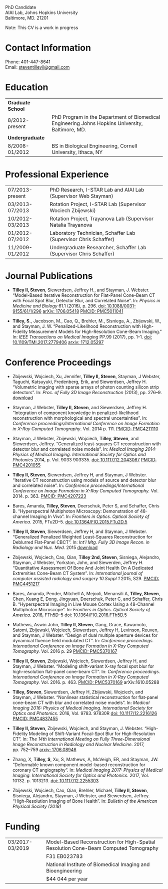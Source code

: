 PhD Candidate  
AIAI Lab, Johns Hopkins University  
Baltimore, MD. 21201

Note: This CV is a work in progress

# Contact Information

Phone: 401-447-8641  
Email:
<steventilleyii@gmail.com>

# Education

|                     |                                                                                                  |
| :------------------ | ------------------------------------------------------------------------------------------------ |
| **Graduate School** |                                                                                                  |
| 8/2012-present      | PhD Program in the Department of Biomedical Engineering Johns Hopkins University, Baltimore, MD. |
| **Undergraduate**   |                                                                                                  |
| 8/2008-01/2012      | BS in Biological Engineering, Cornell University, Ithaca, NY                                     |

# Professional Experience

|                 |                                                                    |
| :-------------- | :----------------------------------------------------------------- |
| 07/2013-present | PhD Research, I-STAR Lab and AIAI Lab (Supervisor Web Stayman)     |
| 03/2013-07/2013 | Rotation Project, I-STAR Lab (Supervisor Wociech Zbijewski)        |
| 10/2012-03/2013 | Rotation Project, Trayanova Lab (Supervisor Natalia Trayanova      |
| 01/2012-07/2012 | Laboratory Technician, Schaffer Lab (Supervisor Chris Schaffer)    |
| 11/2009-01/2012 | Undergraduate Researcher, Schaffer Lab (Supervisor Chris Schaffer) |

# Journal Publications

  - **Tilley II, Steven**, Siewerdsen, Jeffrey H., and Stayman, J.
    Webster. “Model-Based Iterative Reconstruction for Flat-Panel
    Cone-Beam CT with Focal Spot Blur, Detector Blur, and Correlated
    Noise”. In: *Physics in Medicine and Biology* 61.1 (2016), p. 296.
    [doi: 10.1088/0031-9155/61/1/296](https://doi.org/10.1088/0031-9155/61/1/296)
    [arXiv: 1706.05418](https://arxiv.org/abs/1706.05418) [PMCID:
    PMC5011041](https://www.ncbi.nlm.nih.gov/pmc/articles/PMC5011041/)

  - **Tilley, S.**, Jacobson, M., Cao, Q., Brehler, M., Sisniega, A.,
    Zbijewski, W., and Stayman, J. W. “Penalized-Likelihood
    Reconstruction with High-Fidelity Measurement Models for
    High-Resolution Cone-Beam Imaging.” In: *IEEE Transactions on
    Medical Imaging* PP.99 (2017), pp. 1–1.
    [doi: 10.1109/TMI.2017.2779406](https://doi.org/10.1109/TMI.2017.2779406)
    [arxiv: 1712.05297](https://arxiv.org/abs/1712.05297)

# Conference Proceedings

  - Zbijewski, Wojciech, Xu, Jennifer, **Tilley II, Steven**, Stayman, J
    Webster, Taguchi, Katsuyuki, Fredenberg, Erik, and Siewerdsen,
    Jeffrey H. “Volumetric imaging with sparse arrays of photon counting
    silicon strip detectors”. In: *Proc. of Fully 3D Image
    Reconstruction* (2013), pp. 276–9.
    [download](http://istar.jhu.edu/pdf/Zbijewski_Fully3D2013_PhotonCounting.pdf)

  - Stayman, J Webster, **Tilley II, Steven**, and Siewerdsen, Jeffrey
    H. “Integration of component knowledge in penalized-likelihood
    reconstruction with morphological and spectral uncertainties”. In:
    *Conference proceedings/International Conference on Image Formation
    in X-Ray Computed Tomography*. Vol. 2014 p. 111. [PMCID:
    PMC4211110](https://www.ncbi.nlm.nih.gov/pmc/articles/PMC4211110)

  - Stayman, J Webster, Zbijewski, Wojciech, **Tilley, Steven**, and
    Siewerdsen, Jeffrey. “Generalized least-squares CT reconstruction
    with detector blur and correlated noise models”. In: *Medical
    Imaging 2014: Physics of Medical Imaging. International Society for
    Optics and Photonics* 2014, p. Vol. 9033 903335.
    [doi: 10.1117/12.2043067](https://doi.org/10.1117/12.2043067)
    [PMCID:
    PMC4201055](https://www.ncbi.nlm.nih.gov/pmc/articles/PMC4201055)

  - **Tilley II, Steven**, Siewerdsen, Jeffrey H, and Stayman, J
    Webster. “Iterative CT reconstruction using models of source and
    detector blur and correlated noise”. In: *Conference
    proceedings/International Conference on Image Formation in X-Ray
    Computed Tomography.* Vol. 2014. p. 363. [PMCID:
    PMC4207223](https://www.ncbi.nlm.nih.gov/pmc/articles/PMC4207223)

  - Bares, Amanda, **Tilley, Steven**, Doerschuk, Peter S, and Schaffer,
    Chris B. “Hyperspectral Multiphoton Microscopy: Demonstration of
    48-channel Imaging In Vivo”. In: *Frontiers in Optics. Optical
    Society of America*. 2015, FTu2D–5.
    [doi: 10.1364/FIO.2015.FTu2D.5](https://doi.org/10.1364/FIO.2015.FTu2D.5)

  - **Tilley II, Steven**, Siewerdsen, Jeffrey H, and Stayman, J
    Webster. “Generalized Penalized Weighted Least-Squares
    Reconstruction for Deblurred Flat-Panel CBCT”. In: *Int’l Mtg. Fully
    3D Image Recon. in Radiology and Nuc. Med.* 2015
    [download](http://aiai.jhu.edu/papers/Fully3D2015_tilley.pdf)

  - Zbijewski, Wojciech, Cao, Qian, **Tilley 2nd, Steven**, Sisniega,
    Alejandro, Stayman, J Webster, Yorkston, John, and Siewerden,
    Jeffrey H. “Quantitative Assessment Of Bone And Joint Health On A
    Dedicated Extremities Cone-Beam CT System”. In: *International
    journal of computer assisted radiology and surgery 10.Suppl 1* 2015,
    S29. [PMCID:
    PMC4451217](https://www.ncbi.nlm.nih.gov/pmc/articles/PMC4451217)

  - Bares, Amanda, Pender, Mitchell A, Mejooli, Menansili A, **Tilley,
    Steven**, Chen, Kuang E, Dong, Jingyuan, Doerschuk, Peter C, and
    Schaffer, Chris B. “Hyperspectral Imaging in Live Mouse Cortex Using
    a 48-Channel Multiphoton Microscope”. In: *Frontiers in Optics.
    Optical Society of America.* 2016, FTh5D–5
    [doi: 10.1364/FIO.2016.FTh5D.5](https://doi.org/10.1364/FIO.2016.FTh5D.5)

  - Mathews, Aswin John, **Tilley II, Steven**, Gang, Grace, Kawamoto,
    Satomi, Zbijewski, Wojciech, Siewerdsen, Jeffrey H, Levinson,
    Reuven, and Stayman, J Webster. “Design of dual multiple aperture
    devices for dynamical fluence field modulated CT”. In: *Conference
    proceedings. International Conference on Image Formation in X-Ray
    Computed Tomography.* Vol. 2016 p. 29 [PMCID:
    PMC5370167](https://www.ncbi.nlm.nih.gov/pmc/articles/PMC5370167)

  - **Tilley II, Steven**, Zbijewski, Wojciech, Siewerdsen, Jeffrey H,
    and Stayman, J Webster. “Modeling shift-variant X-ray focal spot
    blur for high-resolution flat-panel cone-beam CT”. In: *Conference
    proceedings. International Conference on Image Formation in X-Ray
    Computed Tomography.* Vol. 2016. p. 463. [PMCID:
    PMC5370169](https://www.ncbi.nlm.nih.gov/pmc/articles/PMC5370169)
    arXiv:1610.05288

  - **Tilley, Steven**, Siewerdsen, Jeffrey H, Zbijewski, Wojciech, and
    Stayman, J Webster. “Nonlinear statistical reconstruction for
    flat-panel cone-beam CT with blur and correlated noise models”. In:
    *Medical Imaging 2016: Physics of Medical Imaging. International
    Society for Optics and Photonics.* 2016, Vol. 9783. 97830R
    [doi: 10.1117/12.2216126](https://doi.org/10.1117/12.2216126)
    [PMCID:
    PMC4837455](https://www.ncbi.nlm.nih.gov/pmc/articles/PMC4837455)

  - **Tilley II, Steven**, Zbijewski, Wojciech, and Stayman, J. Webster.
    “High-Fidelity Modeling of Shift-Variant Focal-Spot Blur for
    High-Resolution CT”. In: *The 14th International Meeting on Fully
    Three-Dimensional Image Reconstruction in Radiology and Nuclear
    Medicine.* 2017, pp. 752–759
    [arxiv: 1706.08946](https://arxiv.org/abs/1706.08946)

  - Zhang, X, **Tilley, S**, Xu, S, Mathews, A, McVeigh, ER, and
    Stayman, JW. “Deformable known component model-based reconstruction
    for coronary CT angiography”. In: *Medical Imaging 2017: Physics of
    Medical Imaging. International Society for Optics and Photonics.*
    2017, Vol. 10132. p. 1013213.
    [doi: 10.1117/12.2255303](https://doi.org/10.1117/12.2255303)

  - Zbijewski, Wojciech, Cao, Qian, Brehler, Michael, **Tilley II,
    Steven**, Sisniega, Alejandro, Stayman, J Webster, and Siewerdsen,
    Jeffrey. “High-Resolution Imaging of Bone Health”. In: *Bulletin of
    the American Physical Society
(2018)*

# Funding

|                 |                                                                                      |
| :-------------- | :----------------------------------------------------------------------------------- |
| 03/2017-03/2019 | Model-Based Reconstruction for High-Spatial Resolution Cone-Beam Computed Tomography |
|                 | F31 EB023783                                                                         |
|                 | National Institute of Biomedical Imaging and Bioengineering                          |
|                 | $44 044 per year                                                                     |
